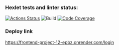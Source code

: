 ### Hexlet tests and linter status:

[![Actions Status](https://github.com/S0ldierBoy/frontend-project-12/actions/workflows/hexlet-check.yml/badge.svg)](https://github.com/S0ldierBoy/frontend-project-12/actions)
![Build](https://github.com/S0ldierBoy/frontend-project-12/actions/workflows/ci.yml/badge.svg)
[![Code Coverage](https://api.qlty.dev/v1/badge/github/S0ldierBoy/frontend-project-12/coverage?branch=main)](https://app.qlty.dev/github/S0ldierBoy/frontend-project-46)

### Deploy link

https://frontend-project-12-epbz.onrender.com/login
